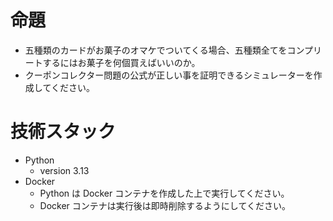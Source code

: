 # 命題

- 五種類のカードがお菓子のオマケでついてくる場合、五種類全てをコンプリートするにはお菓子を何個買えばいいのか。
- クーポンコレクター問題の公式が正しい事を証明できるシミュレーターを作成してください。

# 技術スタック

- Python
  - version 3.13
- Docker
  - Python は Docker コンテナを作成した上で実行してください。
  - Docker コンテナは実行後は即時削除するようにしてください。
